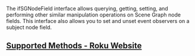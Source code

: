 The ifSGNodeField interface allows querying, getting, setting, and performing other similar manipulation operations on Scene Graph node fields. This interface also allows you to set and unset event observers on a subject node field.

## [Supported Methods - Roku Website](https://developer.roku.com/es-mx/docs/references/brightscript/interfaces/ifsgnodefield.md)
